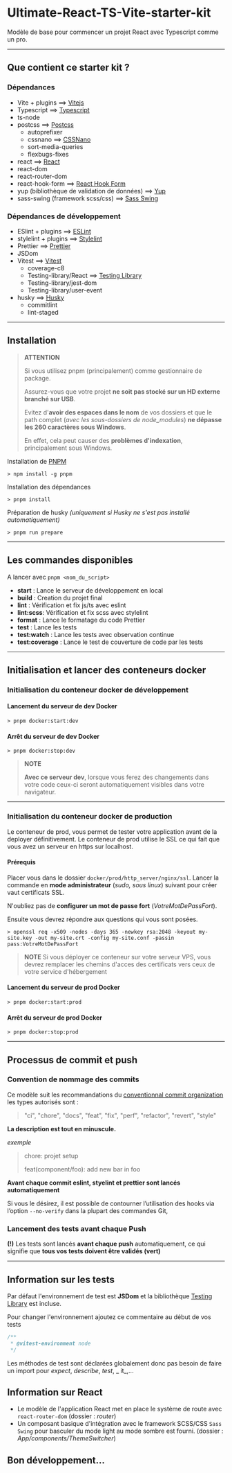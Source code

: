 # Ultimate-React-TS-Vite-starter-kit

Modèle de base pour commencer un projet React avec Typescript comme un pro.

-----------

## Que contient ce starter kit ?

### Dépendances

- Vite + plugins ==> [Vitejs](https://vitejs.dev)
- Typescript ==> [Typescript](https://www.typescriptlang.org)
- ts-node
- postcss ==> [Postcss](https://postcss.org)
    - autoprefixer
    - cssnano ==> [CSSNano](https://cssnano.co)
    - sort-media-queries
    - flexbugs-fixes
- react ==> [React](https://fr.reactjs.org)
- react-dom
- react-router-dom
- react-hook-form ==> [React Hook Form](https://react-hook-form.com)
- yup (bibliothèque de validation de données) ==> [Yup](https://github.com/jquense/yup)
- sass-swing (framework scss/css) ==> [Sass Swing](https://jdelauney.github.io/sass-swing/)

### Dépendances de développement

- ESlint + plugins ==> [ESLint](https://eslint.org)
- stylelint + plugins ==> [Stylelint](https://stylelint.io)
- Prettier ==> [Prettier](https://prettier.io)
- JSDom
- Vitest ==> [Vitest](https://vitest.dev)
    - coverage-c8
    - Testing-library/React ==> [Testing Library](https://testing-library.com)
    - Testing-library/jest-dom
    - Testing-library/user-event
- husky ==> [Husky](https://typicode.github.io/husky)
    - commitlint
    - lint-staged

-----------

## Installation

> **ATTENTION**
>
> Si vous utilisez pnpm (principalement) comme gestionnaire de package.
>
> Assurez-vous que votre projet **ne soit pas stocké sur un HD externe branché sur USB**.
>
> Evitez d'**avoir des espaces dans le nom** de vos dossiers et que le path complet (_avec les sous-dossiers de
node_modules_) **ne dépasse les 260
> caractères sous Windows**.
>
> En effet, cela peut causer des **problèmes d'indexation**, principalement sous Windows.

Installation de [PNPM](https://pnpm.io/fr/)

```shell
> npm install -g pnpm
```

Installation des dépendances

```shell
> pnpm install
```

Préparation de husky _(uniquement si Husky ne s'est pas installé automatiquement)_

```shell
> pnpm run prepare
```

-----------

## Les commandes disponibles

A lancer avec `pnpm <nom_du_script>`

- **start**    : Lance le serveur de développement en local
- **build**    : Creation du projet final
- **lint**     : Vérification et fix js/ts avec eslint
- **lint:scss**: Vérification et fix scss avec stylelint
- **format** : Lance le formatage du code Prettier
- **test**     : Lance les tests
- **test:watch**  : Lance les tests avec observation continue
- **test:coverage** : Lance le test de couverture de code par les tests

-----------

## Initialisation et lancer des conteneurs docker

### Initialisation du conteneur docker de développement

#### Lancement du serveur de dev Docker

```shell
> pnpm docker:start:dev
```

#### Arrêt du serveur de dev Docker

```shell
> pnpm docker:stop:dev
```

> **NOTE**
>
> **Avec ce serveur dev**, lorsque vous ferez des changements dans votre code ceux-ci seront automatiquement visibles
> dans votre navigateur.

-----------

### Initialisation du conteneur docker de production

Le conteneur de prod, vous permet de tester votre application avant de la deployer définitivement.
Le conteneur de prod utilise le SSL ce qui fait que vous avez un serveur en https sur localhost.

#### Prérequis

Placer vous dans le dossier `docker/prod/http_server/nginx/ssl`.
Lancer la commande en **mode administrateur** (_sudo, sous linux_) suivant pour créer vaut certificats SSL.

N'oubliez pas de **configurer un mot de passe fort** (_VotreMotDePassFort_).

Ensuite vous devrez répondre aux questions qui vous sont posées.

```shell
> openssl req -x509 -nodes -days 365 -newkey rsa:2048 -keyout my-site.key -out my-site.crt -config my-site.conf -passin pass:VotreMotDePassFort
```

> **NOTE**
> Si vous déployer ce conteneur sur votre serveur VPS, vous devrez remplacer les chemins d'acces des certificats vers
> ceux de votre service d'hébergement

#### Lancement du serveur de prod Docker

```shell
> pnpm docker:start:prod
```

#### Arrêt du serveur de prod Docker

```shell
> pnpm docker:stop:prod
```

-----------

## Processus de commit et push

### Convention de nommage des commits

Ce modèle suit les recommandations
du [conventionnal commit organization](https://www.conventionalcommits.org/fr/v1.0.0/)
les types autorisés sont :
> "ci", "chore", "docs", "feat", "fix", "perf", "refactor", "revert", "style"

**La description est tout en minuscule.**

_exemple_
> chore: projet setup
>
> feat(component/foo): add new bar in foo

**Avant chaque commit eslint, styelint et prettier sont lancés automatiquement**

Si vous le désirez, il est possible de contourner l’utilisation des hooks via l’option `--no-verify` dans la plupart des
commandes Git,

### Lancement des tests avant chaque Push

**(!)** Les tests sont lancés **avant chaque push** automatiquement, ce qui signifie que **tous vos tests doivent être
validés (vert)**

-----------

## Information sur les tests

Par défaut l'environnement de test est **JSDom** et la bibliothèque [Testing Library](https://testing-library.com) est
incluse.

Pour changer l'environnement ajoutez ce commentaire au début de vos tests

```js
/**
 * @vitest-environment node
 */ 
```

Les méthodes de test sont déclarées globalement donc pas besoin de faire un import pour _expect_, _describe_, _test_, _
it_,...

## Information sur React

- Le modèle de l'application React met en place le système de route avec `react-router-dom` (dossier : _router_)
- Un composant basique d'intégration avec le framework SCSS/CSS `Sass Swing` pour basculer du mode light au
  mode sombre est fourni. (dossier : _App/components/ThemeSwitcher_)

Bon développement...
-----------
